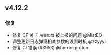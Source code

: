 ## v4.12.2

### 修复

- 修复 CF 关卡 `用餐加成` 被上报的问题 @MistEO
- 调整更新日志弹窗相关参数的设置时机 @zzyyyl
- 修复 CI 错误 (#3953) @horror-proton
